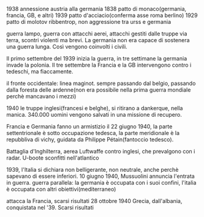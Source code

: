 1938 annessione austria alla germania
1838 patto di monaco(germania, francia, GB, e altri)
1939 patto d'acciacio(conferma asse roma berlino)
1929 patto di molotov ribbentrop, non aggressione tra urss e germania

guerra lampo, guerra con attacchi aerei, attacchi gestiti dalle truppe via terra, scontri violenti ma brevi.
La germania non era capace di sostenera una guerra lunga. Così vengono coinvolti i civili.

Il primo settembre del 1939 inizia la guerra, in tre settimane la germania invade la polonia. 
Il tre settembre la Francia e la GB intervengono contro i tedeschi, ma fiaccamente. 

il fronte occidentale: linea maginot.
sempre passando dal belgio, passando dalla foresta delle ardenne(non era possibile nella prima guerra mondiale perchè mancavano i mezzi)

1940 le truppe inglesi(francesi e belghe), si ritirano a dankerque, nella manica. 340.000 uomini vengono salvati in una missione di recupero.

Francia e Germania fanno un armistizio  il 22 giugno 1940, la parte settentrionale è sotto occupazione tedesca, la parte meridionale è la repubbliva di vichy, guidata da Philippe Pétain(fantoccio tedesco).

Battaglia d'Inghilterra, aerea
Luftwaffe contro inglesi, che prevalgono con i radar. U-boote sconfitti nell'atlantico

1939, l'Italia si dichiara non belligerante, non neutrale, anche perchè sapevano di essere inferiori.
10 giugno 1940, Mussuolini annuncia l'entrata in guerra.
guerra parallela: la germania è occupata con i suoi confini, l'italia è occupata con altri obiettivi(mediterraneo)

attacca la Francia, scarsi risultati
28 ottobre 1940 Grecia, dall'albania, conquistata nel '39. Scarsi risultati